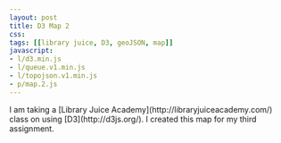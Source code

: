 ```yaml
---
layout: post
title: D3 Map 2
css:
tags: [[library juice, D3, geoJSON, map]]
javascript:
- l/d3.min.js
- l/queue.v1.min.js
- l/topojson.v1.min.js
- p/map.2.js
---
```


<div id="clinic"></div> 


<div id="map"></div>
I am taking a [Library Juice Academy](http://libraryjuiceacademy.com/) class on using [D3](http://d3js.org/). I created this map for my third assignment. 
